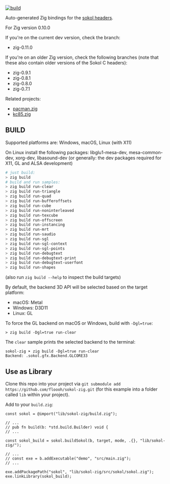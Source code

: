 [![build](https://github.com/floooh/sokol-zig/actions/workflows/main.yml/badge.svg)](https://github.com/floooh/sokol-zig/actions/workflows/main.yml)

Auto-generated Zig bindings for the [sokol headers](https://github.com/floooh/sokol).

For Zig version 0.10.0

If you're on the current dev version, check the branch:

- zig-0.11.0

If you're on an older Zig version, check the following branches (note that these
also contain older versions of the Sokol C headers):

- zig-0.9.1
- zig-0.8.1
- zig-0.8.0
- zig-0.7.1

Related projects:

- [pacman.zig](https://github.com/floooh/pacman.zig)
- [kc85.zig](https://github.com/floooh/kc85.zig)

## BUILD

Supported platforms are: Windows, macOS, Linux (with X11)

On Linux install the following packages: libglu1-mesa-dev, mesa-common-dev, xorg-dev, libasound-dev
(or generally: the dev packages required for X11, GL and ALSA development)

```sh
# just build:
> zig build
# build and run samples:
> zig build run-clear
> zig build run-triangle
> zig build run-quad
> zig build run-bufferoffsets
> zig build run-cube
> zig build run-noninterleaved
> zig build run-texcube
> zig build run-offscreen
> zig build run-instancing
> zig build run-mrt
> zig build run-saudio
> zig build run-sgl
> zig build run-sgl-context
> zig build run-sgl-points
> zig build run-debugtext
> zig build run-debugtext-print
> zig build run-debugtext-userfont
> zig build run-shapes
```

(also run ```zig build --help``` to inspect the build targets)

By default, the backend 3D API will be selected based on the target platform:

- macOS: Metal
- Windows: D3D11
- Linux: GL

To force the GL backend on macOS or Windows, build with ```-Dgl=true```:

```
> zig build -Dgl=true run-clear
```

The ```clear``` sample prints the selected backend to the terminal:

```
sokol-zig ➤ zig build -Dgl=true run-clear
Backend: .sokol.gfx.Backend.GLCORE33
```

## Use as Library

Clone this repo into your project via ``git submodule add https://github.com/floooh/sokol-zig.git`` (for this example into a folder called ``lib`` within your project).

Add to your ``build.zig``:
```zig
const sokol = @import("lib/sokol-zig/build.zig");

// ...
// pub fn build(b: *std.build.Builder) void {
// ...

const sokol_build = sokol.buildSokol(b, target, mode, .{}, "lib/sokol-zig/");

// ...
// const exe = b.addExecutable("demo", "src/main.zig");
// ...

exe.addPackagePath("sokol", "lib/sokol-zig/src/sokol/sokol.zig");
exe.linkLibrary(sokol_build);
```
